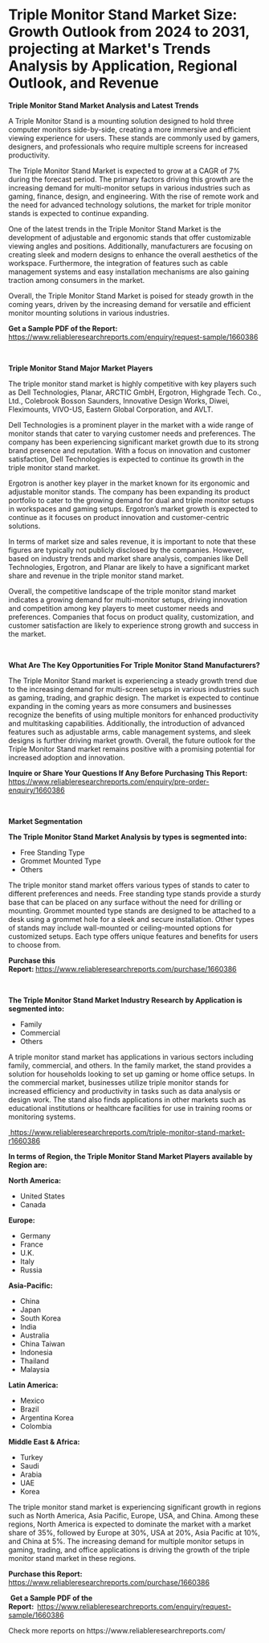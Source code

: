 <p><h1>Triple Monitor Stand Market Size: Growth Outlook from 2024 to 2031, projecting at Market's Trends Analysis by Application, Regional Outlook, and Revenue</h1></p><p><strong>Triple Monitor Stand Market Analysis and Latest Trends</strong></p>
<p><p>A Triple Monitor Stand is a mounting solution designed to hold three computer monitors side-by-side, creating a more immersive and efficient viewing experience for users. These stands are commonly used by gamers, designers, and professionals who require multiple screens for increased productivity.</p><p>The Triple Monitor Stand Market is expected to grow at a CAGR of 7% during the forecast period. The primary factors driving this growth are the increasing demand for multi-monitor setups in various industries such as gaming, finance, design, and engineering. With the rise of remote work and the need for advanced technology solutions, the market for triple monitor stands is expected to continue expanding.</p><p>One of the latest trends in the Triple Monitor Stand Market is the development of adjustable and ergonomic stands that offer customizable viewing angles and positions. Additionally, manufacturers are focusing on creating sleek and modern designs to enhance the overall aesthetics of the workspace. Furthermore, the integration of features such as cable management systems and easy installation mechanisms are also gaining traction among consumers in the market.</p><p>Overall, the Triple Monitor Stand Market is poised for steady growth in the coming years, driven by the increasing demand for versatile and efficient monitor mounting solutions in various industries.</p></p>
<p><strong>Get a Sample PDF of the Report:&nbsp;</strong> <a href="https://www.reliableresearchreports.com/enquiry/request-sample/1660386">https://www.reliableresearchreports.com/enquiry/request-sample/1660386</a></p>
<p>&nbsp;</p>
<p><strong>Triple Monitor Stand Major Market Players</strong></p>
<p><p>The triple monitor stand market is highly competitive with key players such as Dell Technologies, Planar, ARCTIC GmbH, Ergotron, Highgrade Tech. Co., Ltd., Colebrook Bosson Saunders, Innovative Design Works, Diwei, Fleximounts, VIVO-US, Eastern Global Corporation, and AVLT.</p><p>Dell Technologies is a prominent player in the market with a wide range of monitor stands that cater to varying customer needs and preferences. The company has been experiencing significant market growth due to its strong brand presence and reputation. With a focus on innovation and customer satisfaction, Dell Technologies is expected to continue its growth in the triple monitor stand market.</p><p>Ergotron is another key player in the market known for its ergonomic and adjustable monitor stands. The company has been expanding its product portfolio to cater to the growing demand for dual and triple monitor setups in workspaces and gaming setups. Ergotron’s market growth is expected to continue as it focuses on product innovation and customer-centric solutions.</p><p>In terms of market size and sales revenue, it is important to note that these figures are typically not publicly disclosed by the companies. However, based on industry trends and market share analysis, companies like Dell Technologies, Ergotron, and Planar are likely to have a significant market share and revenue in the triple monitor stand market.</p><p>Overall, the competitive landscape of the triple monitor stand market indicates a growing demand for multi-monitor setups, driving innovation and competition among key players to meet customer needs and preferences. Companies that focus on product quality, customization, and customer satisfaction are likely to experience strong growth and success in the market.</p></p>
<p>&nbsp;</p>
<p><strong>What Are The Key Opportunities For Triple Monitor Stand Manufacturers?</strong></p>
<p><p>The Triple Monitor Stand market is experiencing a steady growth trend due to the increasing demand for multi-screen setups in various industries such as gaming, trading, and graphic design. The market is expected to continue expanding in the coming years as more consumers and businesses recognize the benefits of using multiple monitors for enhanced productivity and multitasking capabilities. Additionally, the introduction of advanced features such as adjustable arms, cable management systems, and sleek designs is further driving market growth. Overall, the future outlook for the Triple Monitor Stand market remains positive with a promising potential for increased adoption and innovation.</p></p>
<p><strong>Inquire or Share Your Questions If Any Before Purchasing This Report:</strong> <a href="https://www.reliableresearchreports.com/enquiry/pre-order-enquiry/1660386">https://www.reliableresearchreports.com/enquiry/pre-order-enquiry/1660386</a></p>
<p>&nbsp;</p>
<p><strong>Market Segmentation</strong></p>
<p><strong>The Triple Monitor Stand Market Analysis by types is segmented into:</strong></p>
<p><ul><li>Free Standing Type</li><li>Grommet Mounted Type</li><li>Others</li></ul></p>
<p><p>The triple monitor stand market offers various types of stands to cater to different preferences and needs. Free standing type stands provide a sturdy base that can be placed on any surface without the need for drilling or mounting. Grommet mounted type stands are designed to be attached to a desk using a grommet hole for a sleek and secure installation. Other types of stands may include wall-mounted or ceiling-mounted options for customized setups. Each type offers unique features and benefits for users to choose from.</p></p>
<p><strong>Purchase this Report:&nbsp;</strong><a href="https://www.reliableresearchreports.com/purchase/1660386">https://www.reliableresearchreports.com/purchase/1660386</a></p>
<p>&nbsp;</p>
<p><strong>The Triple Monitor Stand Market Industry Research by Application is segmented into:</strong></p>
<p><ul><li>Family</li><li>Commercial</li><li>Others</li></ul></p>
<p><p>A triple monitor stand market has applications in various sectors including family, commercial, and others. In the family market, the stand provides a solution for households looking to set up gaming or home office setups. In the commercial market, businesses utilize triple monitor stands for increased efficiency and productivity in tasks such as data analysis or design work. The stand also finds applications in other markets such as educational institutions or healthcare facilities for use in training rooms or monitoring systems.</p></p>
<p><a href="https://www.reliableresearchreports.com/triple-monitor-stand-market-r1660386">&nbsp;https://www.reliableresearchreports.com/triple-monitor-stand-market-r1660386</a></p>
<p><strong>In terms of Region, the Triple Monitor Stand Market Players available by Region are:</strong></p>
<p>
    <p> <strong> North America: </strong>
        <ul>
            <li>United States</li>
            <li>Canada</li>
        </ul>
        </p> 
    <p> <strong> Europe: </strong>
        <ul>
            <li>Germany</li>
            <li>France</li>
            <li>U.K.</li>
            <li>Italy</li>
            <li>Russia</li>
        </ul>
        </p> 
    <p> <strong> Asia-Pacific: </strong>
        <ul>
            <li>China</li>
            <li>Japan</li>
            <li>South Korea</li>
            <li>India</li>
            <li>Australia</li>
            <li>China Taiwan</li>
            <li>Indonesia</li>
            <li>Thailand</li>
            <li>Malaysia</li>
        </ul>
        </p> 
    <p> <strong> Latin America: </strong>
        <ul>
            <li>Mexico</li>
            <li>Brazil</li>
            <li>Argentina Korea</li>
            <li>Colombia</li>
        </ul>
        </p> 
    <p> <strong> Middle East & Africa: </strong>
        <ul>
            <li>Turkey</li>
            <li>Saudi</li>
            <li>Arabia</li>
            <li>UAE</li>
            <li>Korea</li>
        </ul>
    </p>
    </p>
<p><p>The triple monitor stand market is experiencing significant growth in regions such as North America, Asia Pacific, Europe, USA, and China. Among these regions, North America is expected to dominate the market with a market share of 35%, followed by Europe at 30%, USA at 20%, Asia Pacific at 10%, and China at 5%. The increasing demand for multiple monitor setups in gaming, trading, and office applications is driving the growth of the triple monitor stand market in these regions.</p></p>
<p><strong>Purchase this Report: </strong><a href="https://www.reliableresearchreports.com/purchase/1660386">https://www.reliableresearchreports.com/purchase/1660386</a></p>
<p>&nbsp;<strong>Get a Sample PDF of the Report:&nbsp;&nbsp;</strong><a href="https://www.reliableresearchreports.com/enquiry/request-sample/1660386">https://www.reliableresearchreports.com/enquiry/request-sample/1660386</a></p>
<p><strong></strong></p>
<p>Check more reports on https://www.reliableresearchreports.com/</p>